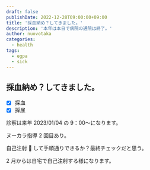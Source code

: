 ```yaml
---
draft: false
publishDate: 2022-12-28T09:00:00+09:00
title: '採血納め？してきました。'
description: '本年は本日で病院の通院は終了。'
author: nuovotaka
categories:
  - health
tags:
  - egpa
  - sick
---
```


## 採血納め？してきました。

- [x] 採血
- [x] 採尿

診察は来年 2023/01/04 の 9：00〜になります。

ヌーカラ指導 2 回目あり。

自己注射 💉 して手順通りできるか？最終チェックだと思う。

2 月からは自宅で自己注射する様になります。
